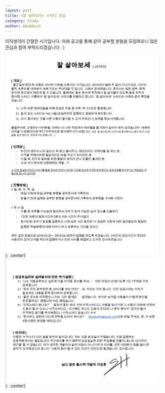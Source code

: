 ```yaml
---
layout: post
title: <잘 살아보자> 스터디 모집
category: Study
author: bbubbush
---
```

이직생각이 간절한 시기입니다. 아래 공고를 통해 같이 공부할 분들을 모집하오니 많은 관심과 참여 부탁드리겠습니다 : )

![잘살아보자스터디](/assets/img/etc/2019-02-22_Study1.png){: .center}
![잘살아보자스터디](/assets/img/etc/2019-02-22_Study2.png){: .center}

